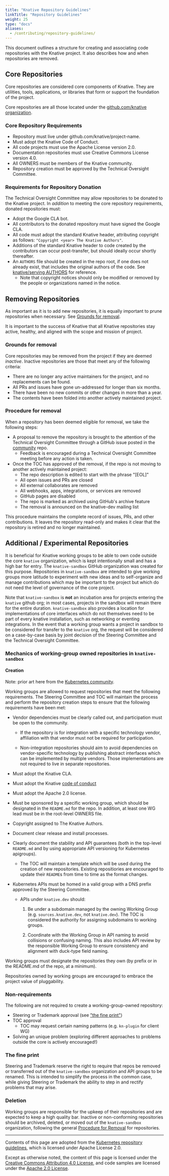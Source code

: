 ```yaml
---
title: "Knative Repository Guidelines"
linkTitle: "Repository Guidelines"
weight: 25
type: "docs"
aliases:
  - /contributing/repository-guidelines/
---
```


This document outlines a structure for creating and associating code
repositories with the Knative project. It also describes how and when
repositories are removed.

## Core Repositories

Core repositories are considered core components of Knative. They are utilities,
tools, applications, or libraries that form or support the foundation of the
project.

Core repositories are all those located under the
[github.com/knative organization](https://github.com/knative).

### Core Repository Requirements

- Repository must live under github.com/knative/project-name.
- Must adopt the Knative Code of Conduct.
- All code projects must use the Apache License version 2.0.
- Documentation repositories must use Creative Commons License version 4.0.
- All OWNERS must be members of the Knative community.
- Repository creation must be approved by the Technical Oversight Committee.

### Requirements for Repository Donation

The Technical Oversight Committee may allow repositories to be donated to the
Knative project. In _addition_ to meeting the core repository requirements,
donated repositories must:

- Adopt the Google CLA bot.
- All contributors to the donated repository must have signed the Google CLA.
- All code must adopt the standard Knative header, attributing copyright as
  follows: `"Copyright <year> The Knative Authors"`.
- Additions of the standard Knative header to code created by the contributors
  can occur post-transfer, but should ideally occur shortly thereafter.
- An `AUTHORS` file should be created in the repo root, if one does not already
  exist, that includes the original authors of the code. See
  [knative/serving AUTHORS](https://github.com/knative/serving/blob/main/AUTHORS)
  for reference.
  - Note that copyright notices should only be modified or removed by the people
    or organizations named in the notice.

## Removing Repositories

As important as it is to add new repositories, it is equally important to prune
repositories when necessary. See [Grounds for removal](#grounds-for-removal).

It is important to the success of Knative that all Knative repositories stay
active, healthy, and aligned with the scope and mission of project.

### Grounds for removal

Core repositories may be removed from the project if they are deemed _inactive_.
Inactive repositories are those that meet any of the following criteria:

- There are no longer any active maintainers for the project, and no
  replacements can be found.
- All PRs and issues have gone un-addressed for longer than six months.
- There have been no new commits or other changes in more than a year.
- The contents have been folded into another actively maintained project.

### Procedure for removal

When a repository has been deemed eligible for removal, we take the following
steps:

- A proposal to remove the repository is brought to the attention of the
  Technical Oversight Committee through a GitHub issue posted in the
  [community](https://github.com/knative/community) repo.
  - Feedback is encouraged during a Technical Oversight Committee meeting before
    any action is taken.
- Once the TOC has approved of the removal, if the repo is not moving to another
  actively maintained project:
  - The repo description is edited to start with the phrase "[EOL]"
  - All open issues and PRs are closed
  - All external collaborates are removed
  - All webhooks, apps, integrations, or services are removed
  - GitHub pages are disabled
  - The repo is marked as archived using GitHub's archive feature
  - The removal is announced on the knative-dev mailing list

This procedure maintains the complete record of issues, PRs, and other
contributions. It leaves the repository read-only and makes it clear that the
repository is retired and no longer maintained.

## Additional / Experimental Repositories

It is beneficial for Knative working groups to be able to own code outside the
core `knative` organization, which is kept intentionally small and has a high
bar for entry.  The `knative-sandbox` GitHub organization was created for this
purpose.  Repositories in `knative-sandbox` are intended to give working groups
more latitude to experiment with new ideas and to self-organize and manage
contributions which may be important to the project but which do not need the
level of governance of the core project.

Note that `knative-sandbox` is **not** an incubation area for projects entering
the `knative` github org; in most cases, projects in the sandbox will remain
there for the entire duration. `knative-sandbox` also provides a location for
implementations of core interfaces which do not themselves need to be part of
every knative installation, such as networking or eventing integrations. In the
event that a working group wants a project in sandbox to be considered for
transfer to the `knative` org, the request will be considered on a case-by-case
basis by joint decision of the Steering Committee and the Technical Oversight
Committee.

### Mechanics of working-group owned repositories in `knative-sandbox`

#### Creation

Note: prior art here from the
[Kubernetes community](https://github.com/kubernetes/community/blob/master/github-management/kubernetes-repositories.md).

Working groups are allowed to request repositories that meet the following
requirements. The Steering Committee and TOC will maintain the process and
perform the repository creation steps to ensure that the following requirements
have been met:

- Vendor dependencies must be clearly called out, and participation must be open
  to the community.

  - If the repository is for integration with a specific technology vendor,
    affiliation with that vendor must not be required for participation.

  - Non-integration repositories should aim to avoid dependencies on
    vendor-specific technology by publishing abstract interfaces which can be
    implemented by multiple vendors. Those implementations are not required to
    live in separate repositories.

- Must adopt the Knative CLA.

- Must adopt the Knative
  [code of conduct](https://github.com/knative/community/blob/main/CODE-OF-CONDUCT.md)

- Must adopt the Apache 2.0 license.

- Must be sponsored by a specific working group, which should be designated in
  the `README.md` for the repo. In addition, at least one WG lead must be in the
  root-level OWNERS file.

- Copyright assigned to The Knative Authors.

- Document clear release and install processes.

- Clearly document the stability and API guarantees (both in the top-level
  `README.md` and by using appropriate API versioning for Kubernetes apigroups).

  - The TOC will maintain a template which will be used during the creation of
    new repositories. Existing repositiories are encouraged to update their
    `README`s from time to time as the format changes.

- Kubernetes APIs must be homed in a valid group with a DNS prefix approved by
  the Steering Committee.

  - APIs under `knative.dev` should:

    1. Be under a subdomain managed by the owning Working Group (e.g.
       `sources.knative.dev`, not `knative.dev`). The TOC is considered the
       authority for assigning subdomains to working groups.

    1. Coordinate with the Working Group in API naming to avoid collisions or
       confusing naming. This also includes API review by the responsible
       Working Group to ensure consistency and alignment with duck-type field
       naming.

Working groups must designate the repositories they own (by prefix or in the README.md of the repo, at a minimum).

Repositories owned by working groups are encouraged to embrace the project value
of pluggability.

### Non-requirements

The following are not required to create a working-group-owned repository:

- Steering or Trademark approval (see ["the fine print"](#the-fine-print))
- TOC approval
  - TOC may request certain naming patterns (e.g. `kn-plugin` for client WG)
- Solving an unique problem (exploring different approaches to problems outside
  the core is actively encouraged!)

### The fine print

Steering and Trademark reserve the right to require that repos be removed or
transferred out of the `knative-sandbox` organization and API groups to be
renamed. This is intended to simplify the process in the common case, while
giving Steering or Trademark the ability to step in and rectify problems that
may arise.

### Deletion

Working groups are responsible for the upkeep of their repositories and are
expected to keep a high quality bar. Inactive or non-conforming repositories
should be archived, deleted, or moved out of the `knative-sandbox` organization,
following the general [Procedure for Removal](#procedure-for-removal) for
repositories.

---

Contents of this page are adopted from the
[Kubernetes repository guidelines](https://github.com/kubernetes/community/blob/master/github-management/kubernetes-repositories.md),
which is licensed under Apache License 2.0.

Except as otherwise noted, the content of this page is licensed under the
[Creative Commons Attribution 4.0 License](https://creativecommons.org/licenses/by/4.0/),
and code samples are licensed under the
[Apache 2.0 License](https://www.apache.org/licenses/LICENSE-2.0).
